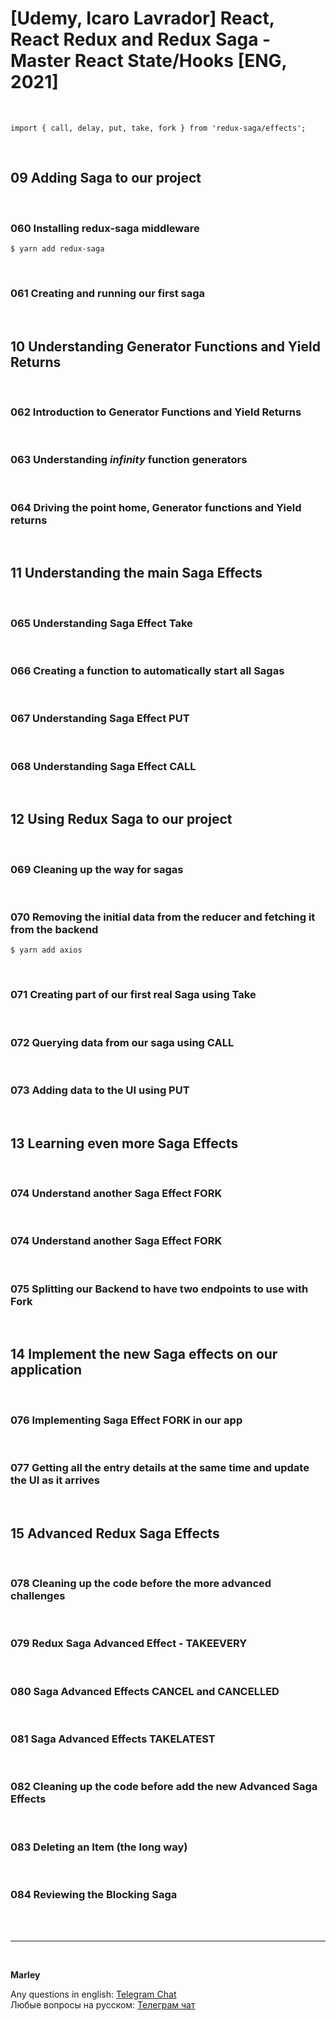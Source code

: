 # [Udemy, Icaro Lavrador] React, React Redux and Redux Saga - Master React State/Hooks [ENG, 2021]

<br/>

```
import { call, delay, put, take, fork } from 'redux-saga/effects';
```

<br/>

## 09 Adding Saga to our project

<br/>

### 060 Installing redux-saga middleware

    $ yarn add redux-saga

<br/>

### 061 Creating and running our first saga

<br/>

## 10 Understanding Generator Functions and Yield Returns

<br/>

### 062 Introduction to Generator Functions and Yield Returns

<br/>

### 063 Understanding _infinity_ function generators

<br/>

### 064 Driving the point home, Generator functions and Yield returns

<br/>

## 11 Understanding the main Saga Effects

<br/>

### 065 Understanding Saga Effect Take

<br/>

### 066 Creating a function to automatically start all Sagas

<br/>

### 067 Understanding Saga Effect PUT

<br/>

### 068 Understanding Saga Effect CALL

<br/>

## 12 Using Redux Saga to our project

<br/>

### 069 Cleaning up the way for sagas

<br/>

### 070 Removing the initial data from the reducer and fetching it from the backend

    $ yarn add axios

<br/>

### 071 Creating part of our first real Saga using Take

<br/>

### 072 Querying data from our saga using CALL

<br/>

### 073 Adding data to the UI using PUT

<br/>

## 13 Learning even more Saga Effects

<br/>

### 074 Understand another Saga Effect FORK

<br/>

### 074 Understand another Saga Effect FORK

<br/>

### 075 Splitting our Backend to have two endpoints to use with Fork

<br/>

## 14 Implement the new Saga effects on our application

<br/>

### 076 Implementing Saga Effect FORK in our app

<br/>

### 077 Getting all the entry details at the same time and update the UI as it arrives

<br/>

## 15 Advanced Redux Saga Effects

<br/>

### 078 Cleaning up the code before the more advanced challenges

<br/>

### 079 Redux Saga Advanced Effect - TAKEEVERY

<br/>

### 080 Saga Advanced Effects CANCEL and CANCELLED

<br/>

### 081 Saga Advanced Effects TAKELATEST

<br/>

### 082 Cleaning up the code before add the new Advanced Saga Effects

<br/>

### 083 Deleting an Item (the long way)

<br/>

### 084 Reviewing the Blocking Saga

<br/><br/>

---

<br/>

**Marley**

Any questions in english: <a href="https://jsdev.org/chat/">Telegram Chat</a>  
Любые вопросы на русском: <a href="https://jsdev.ru/chat/">Телеграм чат</a>
